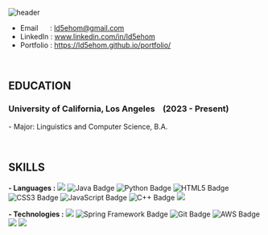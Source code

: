 ![header](https://capsule-render.vercel.app/api?type=waving&height=260&color=2774AE&text=Taewook%20Park&textBg=false&fontAlign=50&fontAlignY=40&animation=twinkling&fontColor=FFD100&desc=Software%20Developer&descAlign=68)
<!--https://capsule-render.vercel.app/-->

- Email &nbsp;&nbsp;&nbsp;&nbsp; : ld5ehom@gmail.com
- LinkedIn : www.linkedin.com/in/ld5ehom
- Portfolio : https://ld5ehom.github.io/portfolio/
<br>

<h2>
  EDUCATION
</h2>
  <h3>University of California, Los Angeles &nbsp;&nbsp;  (2023 - Present) </h3>  
<p>- Major: Linguistics and Computer Science, B.A. </p>

<br>
    
<h2>
  SKILLS
</h2>

<strong>- Languages :</strong>
<img src="https://img.shields.io/badge/Kotlin-7F52FF?style=flat-square&logo=Kotlin&logoColor=white"/>
<img src="https://img.shields.io/badge/Java-007396?style=flat-square&logo=Java&logoColor=white" alt="Java Badge"/>
<img src="https://img.shields.io/badge/Python-3776AB?style=flat-square&logo=Python&logoColor=white" alt="Python Badge"/>
<img src="https://img.shields.io/badge/HTML5-E34F26?style=flat-square&logo=HTML5&logoColor=white" alt="HTML5 Badge"/>
<img src="https://img.shields.io/badge/CSS3-1572B6?style=flat-square&logo=CSS3&logoColor=white" alt="CSS3 Badge"/>
<img src="https://img.shields.io/badge/JavaScript-F7DF1E?style=flat-square&logo=JavaScript&logoColor=black" alt="JavaScript Badge"/>
<img src="https://img.shields.io/badge/C%2B%2B-F34B7D?style=flat-square&logo=C%2B%2B&logoColor=white" alt="C++ Badge"/>
<img src="https://img.shields.io/badge/Swift-F05138?style=flat-square&logo=Swift&logoColor=white"/></a>

<strong>- Technologies :</strong>
<img src="https://img.shields.io/badge/Android%20Studio-3DDC84?style=flat-square&logo=android-studio&logoColor=white"/>
<img src="https://img.shields.io/badge/Spring%20Framework-6DB33F?style=flat-square&logo=Spring&logoColor=white" alt="Spring Framework Badge"/>
<img src="https://img.shields.io/badge/Git-F05032?style=flat-square&logo=Git&logoColor=white" alt="Git Badge"/>
<img src="https://img.shields.io/badge/AWS-232F3E?style=flat-square&logo=Amazon%20AWS&logoColor=white" alt="AWS Badge"/>
<img src="https://img.shields.io/badge/iOS-000000?style=flat-square&logo=iOS&logoColor=white"/></a>
<img src="https://img.shields.io/badge/Xcode-147EFB?style=flat-square&logo=Xcode&logoColor=white"/></a>



